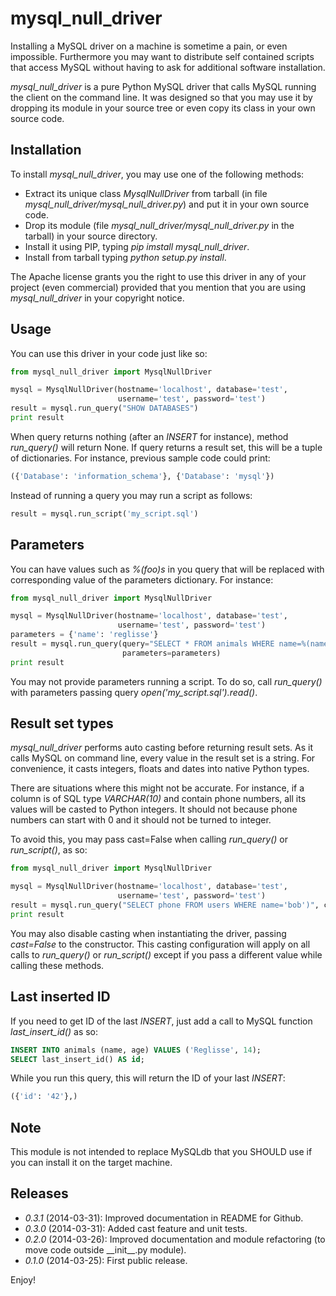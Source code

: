 # mysql\_null\_driver

Installing a MySQL driver on a machine is sometime a pain, or even impossible.
Furthermore you may want to distribute self contained scripts that access MySQL
without having to ask for additional software installation.

*mysql\_null\_driver* is a pure Python MySQL driver that calls MySQL running the
client on the command line. It was designed so that you may use it by dropping
its module in your source tree or even copy its class in your own source code.

## Installation

To install *mysql\_null\_driver*, you may use one of the following methods:

- Extract its unique class _MysqlNullDriver_ from tarball (in file
  _mysql\_null\_driver/mysql\_null\_driver.py_) and put it in your own source
  code.
- Drop its module (file _mysql\_null\_driver/mysql\_null\_driver.py_ in the
  tarball) in your source directory.
- Install it using PIP, typing _pip imstall mysql\_null\_driver_.
- Install from tarball typing _python setup.py install_.

The Apache license grants you the right to use this driver in any of your
project (even commercial) provided that you mention that you are using
_mysql\_null\_driver_ in your copyright notice.

## Usage

You can use this driver in your code just like so:

```python
from mysql_null_driver import MysqlNullDriver

mysql = MysqlNullDriver(hostname='localhost', database='test',
                        username='test', password='test')
result = mysql.run_query("SHOW DATABASES")
print result
```

When query returns nothing (after an _INSERT_ for instance), method _run\_query()_
will return None. If query returns a result set, this will be a tuple of
dictionaries. For instance, previous sample code could print:

```python
({'Database': 'information_schema'}, {'Database': 'mysql'})
```

Instead of running a query you may run a script as follows:

```python
result = mysql.run_script('my_script.sql')
```

## Parameters

You can have values such as _%(foo)s_ in you query that will be replaced with
corresponding value of the parameters dictionary. For instance:

```python
from mysql_null_driver import MysqlNullDriver

mysql = MysqlNullDriver(hostname='localhost', database='test',
                        username='test', password='test')
parameters = {'name': 'reglisse'}
result = mysql.run_query(query="SELECT * FROM animals WHERE name=%(name)s",
                         parameters=parameters)
print result
```

You may not provide parameters running a script. To do so, call _run\_query()_
with parameters passing query _open('my\_script.sql').read()_.

## Result set types

*mysql\_null\_driver* performs auto casting before returning result sets. As it
calls MySQL on command line, every value in the result set is a string. For
convenience, it casts integers, floats and dates into native Python types.

There are situations where this might not be accurate. For instance, if a
column is of SQL type _VARCHAR(10)_ and contain phone numbers, all its values
will be casted to Python integers. It should not because phone numbers can
start with 0 and it should not be turned to integer.

To avoid this, you may pass cast=False when calling _run\_query()_ or
_run\_script()_, as so:

```python
from mysql_null_driver import MysqlNullDriver

mysql = MysqlNullDriver(hostname='localhost', database='test',
                        username='test', password='test')
result = mysql.run_query("SELECT phone FROM users WHERE name='bob')", cast=False)
print result
```

You may also disable casting when instantiating the driver, passing _cast=False_
to the constructor. This casting configuration will apply on all calls to
_run\_query()_ or _run\_script()_ except if you pass a different value while
calling these methods.

## Last inserted ID

If you need to get ID of the last _INSERT_, just add a call to MySQL function
_last\_insert\_id()_ as so:

```sql
INSERT INTO animals (name, age) VALUES ('Reglisse', 14);
SELECT last_insert_id() AS id;
```

While you run this query, this will return the ID of your last _INSERT_:

```python
({'id': '42'},)
```

## Note

This module is not intended to replace MySQLdb that you SHOULD use if you can
install it on the target machine.

## Releases

- *0.3.1* (2014-03-31): Improved documentation in README for Github.
- *0.3.0* (2014-03-31): Added cast feature and unit tests.
- *0.2.0* (2014-03-26): Improved documentation and module refactoring (to move
  code outside \_\_init\_\_.py module).
- *0.1.0* (2014-03-25): First public release.

Enjoy!
